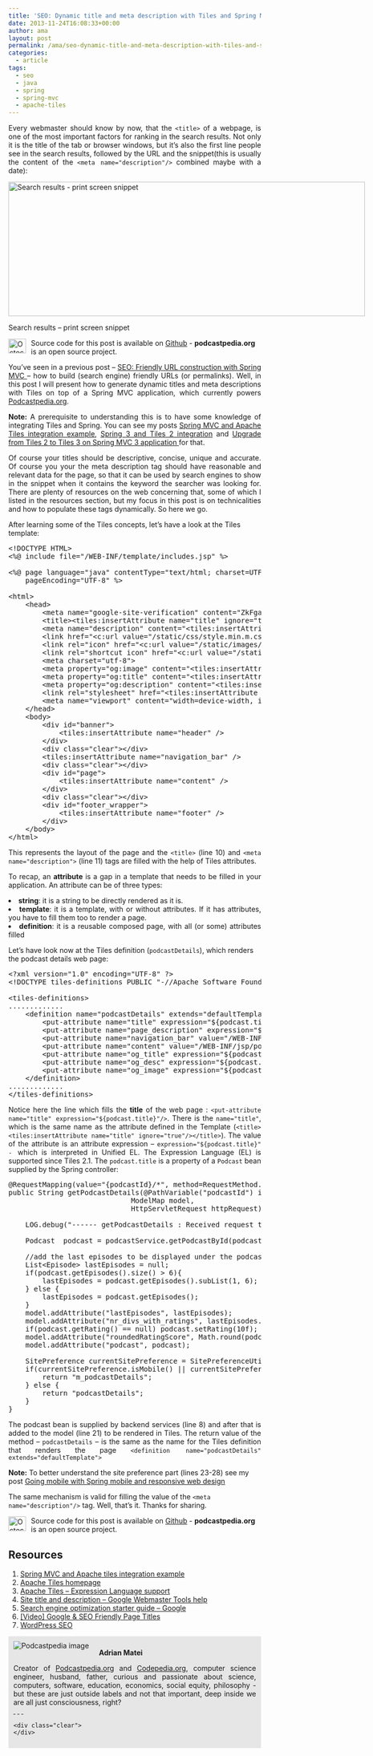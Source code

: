 ```yaml
---
title: 'SEO: Dynamic title and meta description with Tiles and Spring MVC'
date: 2013-11-24T16:08:33+00:00
author: ama
layout: post
permalink: /ama/seo-dynamic-title-and-meta-description-with-tiles-and-spring-mvc/
categories:
  - article
tags:
  - seo
  - java
  - spring
  - spring-mvc
  - apache-tiles
---
```

<p style="text-align: justify;">
  Every webmaster should know by now, that the <code>&lt;title&gt;</code> of a webpage, is one of the most important factors for ranking in the search results. Not only it is the title of the tab or browser windows, but it&#8217;s also the first line people see in the search results, followed by the URL and the snippet(this is usually the content of the <code>&lt;meta name="description"/&gt;</code> combined maybe with a date):
</p>

<div id="attachment_959" style="width: 721px" class="wp-caption alignnone">
  <a href="{{site.url}}/wp-content/uploads/2013/11/search-results-snippet.png"><img class="size-full wp-image-959" src="{{site.url}}/wp-content/uploads/2013/11/search-results-snippet.png" alt="Search results - print screen snippet" width="711" height="268" srcset="{{site.url}}/wp-content/uploads/2013/11/search-results-snippet.png 711w, {{site.url}}/wp-content/uploads/2013/11/search-results-snippet-300x113.png 300w" sizes="(max-width: 711px) 100vw, 711px" /></a>

  <p class="wp-caption-text">
    Search results &#8211; print screen snippet
  </p>
</div>

<p class="note_normal">
  <img style="float: left; width: 35px; height: 29px; margin-right: 10px;" src="{{site.url}}/wp-content/uploads/2015/06/Octocat-smaller.png" alt="Octocat" /> Source code for this post is available on <a href="https://github.com/CodepediaOrg/podcastpedia">Github</a> - <b>podcastpedia.org</b> is an open source project.
</p>

<p style="text-align: justify;">
  You&#8217;ve seen in a previous post &#8211; <a title="SEO: Friendly URL construction with Spring MVC" href="http://localhost/wordpress/2013/11/09/seo-friendly-url-construction-with-spring-mvc/" target="_blank">SEO: Friendly URL construction with Spring MVC </a> &#8211; how to build (search engine) friendly URLs (or permalinks). Well, in this post I will present how to generate dynamic titles and meta descriptions with Tiles on top of a Spring MVC application, which currently powers <a title="Podcastpedia.org, knowledge to go" href="https://github.com/CodepediaOrg/podcastpedia" target="_blank">Podcastpedia.org</a>.
</p>

<p style="text-align: justify;">
  <!--more-->
</p>

<p class="note_normal" style="text-align: justify;">
  <strong>Note:</strong> A prerequisite to understanding this is to have some knowledge of integrating Tiles and Spring. You can see my posts <a title="Spring MVC and Apache Tiles integration example" href="http://www.codepedia.org/ama/spring-mvc-and-apache-tiles-integration-example/" target="_blank">Spring MVC and Apache Tiles integration example</a>, <a title="Spring 3 and Tiles 2 integration" href="http://www.codepedia.org/ama/spring-3-and-tiles-2-integration/" target="_blank">Spring 3 and Tiles 2 integration</a> and <a title="Upgrade from Tiles 2 to Tiles 3 on Spring MVC 3 application" href="http://www.codepedia.org/ama/upgrade-from-tiles-2-to-tiles-3-on-spring-mvc-3-application/#more-931" target="_blank">Upgrade from Tiles 2 to Tiles 3 on Spring MVC 3 application </a>for that.
</p>

<p style="text-align: justify;">
  Of course your titles should be descriptive, concise, unique and accurate. Of course you your the meta description tag should have reasonable and relevant data for the page, so that it can be used by search engines to show in the snippet when it contains the keyword the searcher was looking for. There are plenty of resources on the web concerning that, some of which I listed in the resources section, but my focus in this post is on technicalities and how to populate these tags dynamically. So here we go.
</p>

After learning some of the Tiles concepts, let&#8217;s have a look at the Tiles template:

<pre class="lang:default mark:10,11 decode:true" title="Tiles template file ">&lt;!DOCTYPE HTML&gt;
&lt;%@ include file="/WEB-INF/template/includes.jsp" %&gt;

&lt;%@ page language="java" contentType="text/html; charset=UTF-8"
    pageEncoding="UTF-8" %&gt;

&lt;html&gt;
	&lt;head&gt;
		&lt;meta name="google-site-verification" content="ZkFgaVcUEQ5HhjAA8-LOBUfcOY8Fh2PqiBqvM2xcFk0" /&gt;
		&lt;title&gt;&lt;tiles:insertAttribute name="title" ignore="true"/&gt;&lt;/title&gt;
		&lt;meta name="description" content="&lt;tiles:insertAttribute name="page_description" ignore="true"/&gt;"&gt;
		&lt;link href="&lt;c:url value="/static/css/style.min.m.css?v=1.4"/&gt;" rel="stylesheet" type="text/css"/&gt;
		&lt;link rel="icon" href="&lt;c:url value="/static/images/favicon.ico"/&gt;" type="image/x-icon" /&gt;
		&lt;link rel="shortcut icon" href="&lt;c:url value="/static/images/favicon.ico"/&gt;" type="image/x-icon" /&gt;
		&lt;meta charset="utf-8"&gt;
		&lt;meta property="og:image" content="&lt;tiles:insertAttribute name="og_image" ignore="true"/&gt;" /&gt;
		&lt;meta property="og:title" content="&lt;tiles:insertAttribute name="og_title" ignore="true"/&gt;" /&gt;
		&lt;meta property="og:description" content="&lt;tiles:insertAttribute name="og_desc" ignore="true"/&gt;"/&gt;
		&lt;link rel="stylesheet" href="&lt;tiles:insertAttribute name="jquery_ui_css" ignore="true"/&gt;" /&gt;
		&lt;meta name="viewport" content="width=device-width, initial-scale=1.0"&gt;
	&lt;/head&gt;
    &lt;body&gt;
    	&lt;div id="banner"&gt;
			&lt;tiles:insertAttribute name="header" /&gt;
		&lt;/div&gt;
		&lt;div class="clear"&gt;&lt;/div&gt;
		&lt;tiles:insertAttribute name="navigation_bar" /&gt;
		&lt;div class="clear"&gt;&lt;/div&gt;
		&lt;div id="page"&gt;
			&lt;tiles:insertAttribute name="content" /&gt;
		&lt;/div&gt;
		&lt;div class="clear"&gt;&lt;/div&gt;
		&lt;div id="footer_wrapper"&gt;
			&lt;tiles:insertAttribute name="footer" /&gt;
		&lt;/div&gt;
	&lt;/body&gt;
&lt;/html&gt;</pre>

<p style="text-align: justify;">
  This represents the layout of the page and the <code>&lt;title&gt;</code> (line 10) and <code>&lt;meta name="description"&gt;</code> (line 11) tags are filled with the help of Tiles attributes.
</p>

<p style="text-align: justify;">
  To recap, an <b>attribute</b> is a gap in a template that needs to be filled in your application. An attribute can be of three types:
</p>

<li style="text-align: justify;">
  <b>string</b>: it is a string to be directly rendered as it is.
</li>
<li style="text-align: justify;">
  <b>template</b>: it is a template, with or without attributes. If it has attributes, you have to fill them too to render a page.
</li>
<li style="text-align: justify;">
  <b>definition</b>: it is a reusable composed page, with all (or some) attributes filled
</li>

Let&#8217;s have look now at the Tiles definition (`podcastDetails`), which renders the podcast details web page:

<pre class="lang:default mark:7,8 decode:true" title="Tiles configuration file">&lt;?xml version="1.0" encoding="UTF-8" ?&gt;
&lt;!DOCTYPE tiles-definitions PUBLIC "-//Apache Software Foundation//DTD Tiles Configuration 3.0//EN" "http://tiles.apache.org/dtds/tiles-config_3_0.dtd"&gt;

&lt;tiles-definitions&gt;
.............
    &lt;definition name="podcastDetails" extends="defaultTemplate"&gt;
    	&lt;put-attribute name="title" expression="${podcast.title}"/&gt;
 	    &lt;put-attribute name="page_description" expression="${podcast.description}"/&gt;
    	&lt;put-attribute name="navigation_bar" value="/WEB-INF/jsp/navigation_bar/podcast_details_navigation_bar.jsp" /&gt;
    	&lt;put-attribute name="content" value="/WEB-INF/jsp/podcastDetails.jsp"/&gt;
    	&lt;put-attribute name="og_title" expression="${podcast.title}"/&gt;
 	    &lt;put-attribute name="og_desc" expression="${podcast.description}"/&gt;
 	    &lt;put-attribute name="og_image" expression="${podcast.urlOfImageToDisplay}"/&gt;
    &lt;/definition&gt;
.............
&lt;/tiles-definitions&gt;</pre>

<p style="text-align: justify;">
  Notice here the line which fills the <strong>title</strong> of the web page : <code>&lt;put-attribute name="title" expression="${podcast.title}"/&gt;</code>. There is the <code>name="title"</code>, which is the same name as the attribute defined in the Template (<code>&lt;title&gt;&lt;tiles:insertAttribute name="title" ignore="true"/&gt;&lt;/title&gt;</code>). The value of the attribute is an attribute expression &#8211; <code>expression="${podcast.title}" - </code>which is interpreted in Unified EL. The Expression Language (EL) is supported since Tiles 2.1. The <code>podcast.title</code> is a property of a <code>Podcast</code> bean supplied by the Spring controller:
</p>

<pre class="lang:java mark:8,21,27 decode:true" title="Spring controller handling podcast details requests">@RequestMapping(value="{podcastId}/*", method=RequestMethod.GET)
public String getPodcastDetails(@PathVariable("podcastId") int podcastId,
							 ModelMap model,
							 HttpServletRequest httpRequest) throws BusinessException{

	LOG.debug("------ getPodcastDetails : Received request to show details for podcast id "	+ podcastId + " ------");

	Podcast  podcast = podcastService.getPodcastById(podcastId);

	//add the last episodes to be displayed under the podcast metadata
	List&lt;Episode&gt; lastEpisodes = null;
	if(podcast.getEpisodes().size() &gt; 6){
		lastEpisodes = podcast.getEpisodes().subList(1, 6);
	} else {
		lastEpisodes = podcast.getEpisodes();
	}
	model.addAttribute("lastEpisodes", lastEpisodes);
	model.addAttribute("nr_divs_with_ratings", lastEpisodes.size());
	if(podcast.getRating() == null) podcast.setRating(10f);
	model.addAttribute("roundedRatingScore", Math.round(podcast.getRating()));
	model.addAttribute("podcast", podcast);

	SitePreference currentSitePreference = SitePreferenceUtils.getCurrentSitePreference(httpRequest);
	if(currentSitePreference.isMobile() || currentSitePreference.isTablet()){
		return "m_podcastDetails";
	} else {
		return "podcastDetails";
	}
}</pre>

<p style="text-align: justify;">
  The podcast bean is supplied by backend services (line 8) and after that is added to the model (line 21) to be rendered in Tiles. The return value of the method &#8211; <code>podcastDetails</code> &#8211; is the same as the name for the Tiles definition that renders the page <code>&lt;definition name="podcastDetails" extends="defaultTemplate"&gt;</code>
</p>

<p class="note_normal">
  <strong>Note:</strong> To better understand the site preference part (lines 23-28) see my post <a title="Going mobile with Spring mobile and responsive web design" href="http://www.codepedia.org/ama/going-mobile-with-spring-mobile-and-responsive-web-design/" target="_blank">Going mobile with Spring mobile and responsive web design</a>
</p>

<div id="social_logos_small">
  <p>
    The same mechanism is valid for filling the value of the <code>&lt;meta name="description"/&gt;</code> tag. Well, that&#8217;s it. Thanks for sharing.
  </p>

  <p class="note_normal">
    <img style="float: left; width: 35px; height: 29px; margin-right: 10px;" src="{{site.url}}/wp-content/uploads/2015/06/Octocat-smaller.png" alt="Octocat" /> Source code for this post is available on <a href="https://github.com/CodepediaOrg/podcastpedia">Github</a> - <b>podcastpedia.org</b> is an open source project.
  </p>
</div>

## Resources

  1. <a title="Spring MVC and Apache Tiles integration example" href="http://www.codepedia.org/ama/spring-mvc-and-apache-tiles-integration-example/" target="_blank">Spring MVC and Apache tiles integration example</a>
  2. <a title="Apache Tiles Homepage" href="https://tiles.apache.org/" target="_blank">Apache Tiles homepage</a>
  3. <a title="Expression Language support" href="http://tiles.apache.org/framework/tutorial/advanced/el-support.html" target="_blank">Apache Tiles &#8211; Expression Language support</a>
  4. <a title="Site title and description - Google Webmaster tools help" href="https://support.google.com/webmasters/answer/35624?hl=en&ref_topic=2371375" target="_blank">Site title and description &#8211; Google Webmaster Tools help</a>
  5. <a title="Search engine optimization starter guide - Google" href="https://static.googleusercontent.com/media/www.google.com/en//webmasters/docs/search-engine-optimization-starter-guide.pdf" target="_blank">Search engine optimization starter guide &#8211; Google</a>
  6. <a title="[Video] Google & SEO Friendly Page Titles" href="http://www.seobook.com/video-google-seo-friendly-page-titles" target="_blank">[Video] Google & SEO Friendly Page Titles</a>
  7. <a title="WordPress SEO" href="yoast.com/articles/wordpress-seo/" target="_blank">WordPress SEO</a>

<div id="about_author" style="background-color: #e6e6e6; padding: 10px;">
  <img id="author_portrait" style="float: left; margin-right: 20px;" src="{{site.url}}/images/authors/amacoder.png" alt="Podcastpedia image" />

  <p id="about_author_header">
    <strong>Adrian Matei</strong>
  </p>

  <div id="author_details" style="text-align: justify;">
    Creator of <a title="Podcastpedia.org, knowledge to go" href="https://github.com/CodepediaOrg/podcastpedia" target="_blank">Podcastpedia.org</a> and <a title="CodepediaOrg, share code knowledge" href="http://www.codepedia.org" target="_blank">Codepedia.org</a>, computer science engineer, husband, father, curious and passionate about science, computers, software, education, economics, social equity, philosophy - but these are just outside labels and not that important, deep inside we are all just consciousness, right?
  </div>

  <div id="follow_social" style="clear: both;">
    <div id="social_logos">
       <a class="icon-twitter" href="https://twitter.com/CodepediaOrg" target="_blank"> </a> <a class="icon-facebook" href="https://www.facebook.com/CodepediaOrg" target="_blank"> </a> <a class="icon-linkedin" href="https://www.linkedin.com/company/codepediaorg" target="_blank"> </a> <a class="icon-github" href="https://github.com/adrianmatei-me" target="_blank"> </a>
    </div>

    <div class="clear">
    </div>
  </div>
</div>
